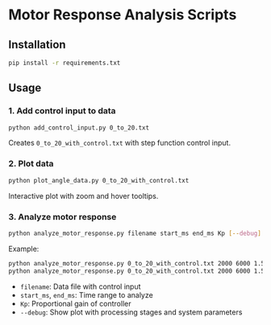 # Motor Response Analysis Scripts

## Installation
```bash
pip install -r requirements.txt
```

## Usage

### 1. Add control input to data
```bash
python add_control_input.py 0_to_20.txt
```
Creates `0_to_20_with_control.txt` with step function control input.

### 2. Plot data
```bash
python plot_angle_data.py 0_to_20_with_control.txt
```
Interactive plot with zoom and hover tooltips.

### 3. Analyze motor response
```bash
python analyze_motor_response.py filename start_ms end_ms Kp [--debug]
```

Example:
```bash
python analyze_motor_response.py 0_to_20_with_control.txt 2000 6000 1.5
python analyze_motor_response.py 0_to_20_with_control.txt 2000 6000 1.5 --debug
```

- `filename`: Data file with control input
- `start_ms`, `end_ms`: Time range to analyze
- `Kp`: Proportional gain of controller  
- `--debug`: Show plot with processing stages and system parameters
